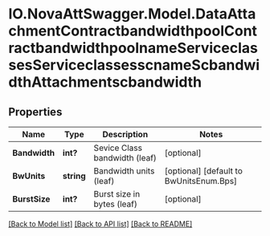 # IO.NovaAttSwagger.Model.DataAttachmentContractbandwidthpoolContractbandwidthpoolnameServiceclassesServiceclassesscnameScbandwidthAttachmentscbandwidth
## Properties

Name | Type | Description | Notes
------------ | ------------- | ------------- | -------------
**Bandwidth** | **int?** | Sevice Class bandwidth (leaf) | [optional] 
**BwUnits** | **string** | Bandwidth units (leaf) | [optional] [default to BwUnitsEnum.Bps]
**BurstSize** | **int?** | Burst size in bytes (leaf) | [optional] 

[[Back to Model list]](../README.md#documentation-for-models) [[Back to API list]](../README.md#documentation-for-api-endpoints) [[Back to README]](../README.md)

